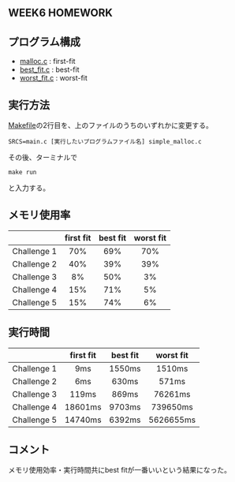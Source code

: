 ## WEEK6 HOMEWORK

## プログラム構成
- [malloc.c](https://github.com/mayu-snba19/google-step/tree/master/week6/real_malloc/malloc.c) : first-fit
- [best_fit.c](https://github.com/mayu-snba19/google-step/tree/master/week6/real_malloc/best_fit.c) : best-fit
- [worst_fit.c](https://github.com/mayu-snba19/google-step/tree/master/week6/real_malloc/worst_fit.c) : worst-fit

## 実行方法

[Makefile](https://github.com/mayu-snba19/google-step/tree/master/week6/real_malloc/Makefile)の2行目を、上のファイルのうちのいずれかに変更する。
```
SRCS=main.c [実行したいプログラムファイル名] simple_malloc.c
```
その後、ターミナルで
```
make run
```
と入力する。
<br>


## メモリ使用率
|        | first fit | best fit | worst fit |
| -------| :-------: | :-------:| :-------: |
| Challenge 1 |70%|69%|70%|
| Challenge 2 |40%|39%|39%|
| Challenge 3 |8%|50%|3% |
| Challenge 4 |15%|71%|5% |
| Challenge 5 |15% |74%|6%|

## 実行時間
|        | first fit | best fit | worst fit |
| -------| :-------: | :-------:| :-------: |
| Challenge 1 |9ms|1550ms|1510ms|
| Challenge 2 |6ms|630ms|571ms|
| Challenge 3 |119ms|869ms|76261ms|
| Challenge 4 |18601ms|9703ms|739650ms|
| Challenge 5 |14740ms|6392ms|5626655ms|

## コメント
メモリ使用効率・実行時間共にbest fitが一番いいという結果になった。
